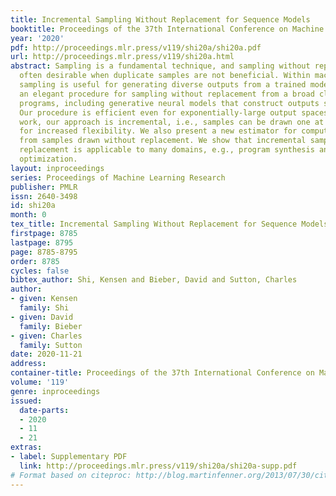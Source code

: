 ```yaml
---
title: Incremental Sampling Without Replacement for Sequence Models
booktitle: Proceedings of the 37th International Conference on Machine Learning
year: '2020'
pdf: http://proceedings.mlr.press/v119/shi20a/shi20a.pdf
url: http://proceedings.mlr.press/v119/shi20a.html
abstract: Sampling is a fundamental technique, and sampling without replacement is
  often desirable when duplicate samples are not beneficial. Within machine learning,
  sampling is useful for generating diverse outputs from a trained model. We present
  an elegant procedure for sampling without replacement from a broad class of randomized
  programs, including generative neural models that construct outputs sequentially.
  Our procedure is efficient even for exponentially-large output spaces. Unlike prior
  work, our approach is incremental, i.e., samples can be drawn one at a time, allowing
  for increased flexibility. We also present a new estimator for computing expectations
  from samples drawn without replacement. We show that incremental sampling without
  replacement is applicable to many domains, e.g., program synthesis and combinatorial
  optimization.
layout: inproceedings
series: Proceedings of Machine Learning Research
publisher: PMLR
issn: 2640-3498
id: shi20a
month: 0
tex_title: Incremental Sampling Without Replacement for Sequence Models
firstpage: 8785
lastpage: 8795
page: 8785-8795
order: 8785
cycles: false
bibtex_author: Shi, Kensen and Bieber, David and Sutton, Charles
author:
- given: Kensen
  family: Shi
- given: David
  family: Bieber
- given: Charles
  family: Sutton
date: 2020-11-21
address: 
container-title: Proceedings of the 37th International Conference on Machine Learning
volume: '119'
genre: inproceedings
issued:
  date-parts:
  - 2020
  - 11
  - 21
extras:
- label: Supplementary PDF
  link: http://proceedings.mlr.press/v119/shi20a/shi20a-supp.pdf
# Format based on citeproc: http://blog.martinfenner.org/2013/07/30/citeproc-yaml-for-bibliographies/
---
```

